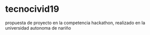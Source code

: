 # tecnocivid19
propuesta de proyecto en la competencia hackathon, realizado en la universidad autonoma de nariño
